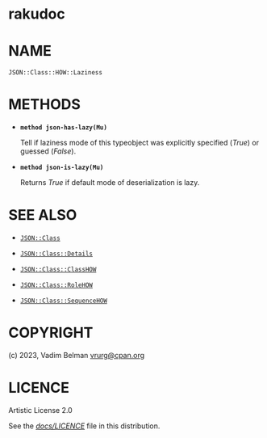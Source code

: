 # rakudoc

# NAME

`JSON::Class::HOW::Laziness`

# METHODS

  - **`method json-has-lazy(Mu)`**
    
    Tell if laziness mode of this typeobject was explicitly specified (*True*) or guessed (*False*).

  - **`method json-is-lazy(Mu)`**
    
    Returns *True* if default mode of deserialization is lazy.

# SEE ALSO

  - [`JSON::Class`](../../Class.md)

  - [`JSON::Class::Details`](../Details.md)

  - [`JSON::Class::ClassHOW`](../ClassHOW.md)

  - [`JSON::Class::RoleHOW`](../RoleHOW.md)

  - [`JSON::Class::SequenceHOW`](../SequenceHOW.md)

# COPYRIGHT

(c) 2023, Vadim Belman <vrurg@cpan.org>

# LICENCE

Artistic License 2.0

See the [*docs/LICENCE*](../../../../LICENCE) file in this distribution.
